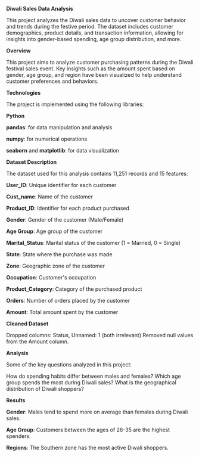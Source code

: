 **Diwali Sales Data Analysis**

This project analyzes the Diwali sales data to uncover customer behavior and trends during the festive period. The dataset includes customer demographics, product details, and transaction information, allowing for insights into gender-based spending, age group distribution, and more.

**Overview**

This project aims to analyze customer purchasing patterns during the Diwali festival sales event. Key insights such as the amount spent based on gender, age group, and region have been visualized to help understand customer preferences and behaviors.

**Technologies**

The project is implemented using the following libraries:

**Python**

**pandas**: for data manipulation and analysis

**numpy**: for numerical operations

**seaborn** and **matplotlib**: for data visualization

**Dataset Description**

The dataset used for this analysis contains 11,251 records and 15 features:

**User_ID**: Unique identifier for each customer

**Cust_name**: Name of the customer

**Product_ID**: Identifier for each product purchased

**Gender**: Gender of the customer (Male/Female)

**Age Group**: Age group of the customer

**Marital_Status**: Marital status of the customer (1 = Married, 0 = Single)

**State**: State where the purchase was made

**Zone**: Geographic zone of the customer

**Occupation**: Customer's occupation

**Product_Category**: Category of the purchased product

**Orders**: Number of orders placed by the customer

**Amount**: Total amount spent by the customer

**Cleaned Dataset**

Dropped columns: Status, Unnamed: 1 (both irrelevant)
Removed null values from the Amount column.

**Analysis**

Some of the key questions analyzed in this project:

How do spending habits differ between males and females?
Which age group spends the most during Diwali sales?
What is the geographical distribution of Diwali shoppers?

**Results**

**Gender**: Males tend to spend more on average than females during Diwali sales.

**Age Group**: Customers between the ages of 26-35 are the highest spenders.

**Regions**: The Southern zone has the most active Diwali shoppers.

